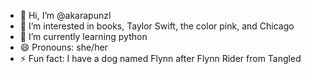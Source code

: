 - 👋 Hi, I’m @akarapunzl
- 👀 I’m interested in books, Taylor Swift, the color pink, and Chicago
- 🌱 I’m currently learning python
- 😄 Pronouns: she/her
- ⚡ Fun fact: I have a dog named Flynn after Flynn Rider from Tangled

